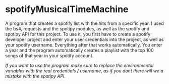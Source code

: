 # spotifyMusicalTimeMachine
 A program that creates a spotify list with the hits from a specific year. I used the bs4, requests and the spotipy modules, as well as the spotify and spotipy API for this project. To use it, you first have to create a spotify developer project and enter your user credentials into the project, as well as your spotify username. Everything after that works automatically. You enter a year and the program automatically creates a playlist with the top 100 songs of that year in your spotify account.

*If you want to use the program make sure to replace the environmental variables with the real credentials / username, as if you dont there will we a mistake with the spotipy API.*
